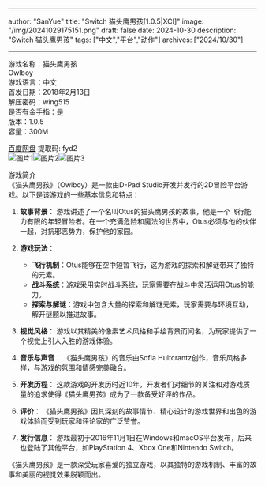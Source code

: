 
---
author: "SanYue"
title: "Switch 猫头鹰男孩[1.0.5|XCI]"
image: "/img/20241029175151.png"
draft: false
date: 2024-10-30
description: "Switch 猫头鹰男孩"
tags: ["中文","平台","动作"]
archives: ["2024/10/30"]

---

游戏名称：猫头鹰男孩   
Owlboy    
游戏语言：中文  
首发日期：2018年2月13日  
解压密码：wing515  
是否有金手指：是  
版本：1.0.5   
容量：300M

[百度网盘](https://pan.baidu.com/s/18_g2nQGKZ3WSIJ6lCuFv9A) 提取码: fyd2  
![图片1](/img/be3c58c5e71.jpg)![图片2](/img/ddfa576ec.jpg)![图片3](/img/9f03e99e9df.jpg)  

游戏简介  
《猫头鹰男孩》（Owlboy）是一款由D-Pad Studio开发并发行的2D冒险平台游戏。以下是该游戏的一些基本信息和特点：

1. **故事背景**：
   游戏讲述了一个名叫Otus的猫头鹰男孩的故事，他是一个飞行能力有限的年轻冒险者。在一个充满危险和魔法的世界中，Otus必须与他的伙伴一起，对抗邪恶势力，保护他的家园。

2. **游戏玩法**：
   - **飞行机制**：Otus能够在空中短暂飞行，这为游戏的探索和解谜带来了独特的元素。
   - **战斗系统**：游戏采用实时战斗系统，玩家需要在战斗中灵活运用Otus的能力。
   - **探索与解谜**：游戏中包含大量的探索和解谜元素，玩家需要与环境互动，解开谜题以推进故事。

3. **视觉风格**：
   游戏以其精美的像素艺术风格和手绘背景而闻名，为玩家提供了一个视觉上引人入胜的游戏体验。

4. **音乐与声音**：
   《猫头鹰男孩》的音乐由Sofia Hultcrantz创作，音乐风格多样，与游戏的氛围和情感完美融合。

5. **开发历程**：
   这款游戏的开发历时近10年，开发者们对细节的关注和对游戏质量的追求使得《猫头鹰男孩》成为了一款备受好评的作品。

6. **评价**：
   《猫头鹰男孩》因其深刻的故事情节、精心设计的游戏世界和出色的游戏体验而受到玩家和评论家的广泛赞誉。

7. **发行信息**：
   游戏最初于2016年11月1日在Windows和macOS平台发布，后来也登陆了其他平台，如PlayStation 4、Xbox One和Nintendo Switch。

《猫头鹰男孩》是一款深受玩家喜爱的独立游戏，以其独特的游戏机制、丰富的故事和美丽的视觉效果脱颖而出。
